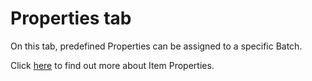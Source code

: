 # Properties tab

On this tab, predefined Properties can be assigned to a specific Batch.

Click [here](./../../../item-details/item-properties.md) to find out more about Item Properties.
